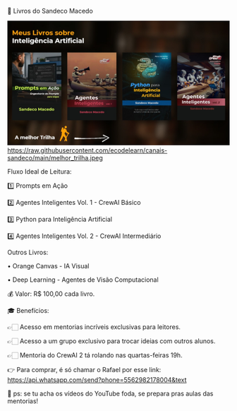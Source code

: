 📓 Livros do Sandeco Macedo

![Trilha de Estudos](https://raw.githubusercontent.com/ecodelearn/canais-sandeco/main/melhor_trilha.jpeg)
https://raw.githubusercontent.com/ecodelearn/canais-sandeco/main/melhor_trilha.jpeg

Fluxo Ideal de Leitura:

1️⃣ Prompts em Ação

2️⃣ Agentes Inteligentes Vol. 1 - CrewAI Básico

3️⃣ Python para Inteligência Artificial

4️⃣ Agentes Inteligentes Vol. 2 - CrewAI Intermediário

Outros Livros:

• Orange Canvas - IA Visual

• Deep Learning - Agentes de Visão Computacional

💰 Valor: R$ 100,00 cada livro.

🎓 Benefícios:

👉🏻 Acesso em mentorias incríveis exclusivas para leitores.

👉🏻 Acesso a um grupo exclusivo para trocar ideias com outros alunos.

👉🏻 Mentoria do CrewAI 2 tá rolando nas quartas-feiras 19h.

👉 Para comprar, é só chamar o Rafael por esse link: https://api.whatsapp.com/send?phone=5562982178004&text

🤯 ps: se tu acha os vídeos do YouTube foda, se prepara pras aulas das mentorias!
